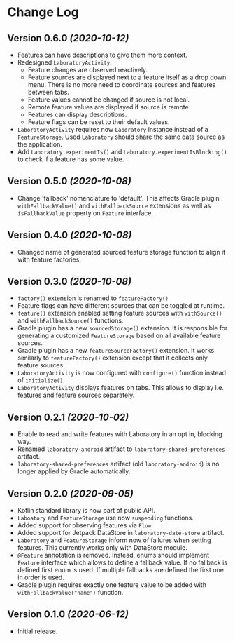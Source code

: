 Change Log
==========

Version 0.6.0 *(2020-10-12)*
----------------------------

* Features can have descriptions to give them more context.
* Redesigned `LaboratoryActivity`.
    * Feature changes are observed reactively.
    * Feature sources are displayed next to a feature itself as a drop down menu. There is no more need to coordinate sources and features between tabs.
    * Feature values cannot be changed if source is not local.
    * Remote feature values are displayed if source is remote.
    * Features can display descriptions.
    * Feature flags can be reset to their default values.
* `LaboratoryActivity` requires now `Laboratory` instance instead of a `FeatureStorage`. Used `Laboratory` should share the same data source as the application.
* Add `Laboratory.experimentIs()` and `Laboratory.experimentIsBlocking()` to check if a feature has some value.


Version 0.5.0 *(2020-10-08)*
----------------------------

* Change 'fallback' nomenclature to 'default'. This affects Gradle plugin `withFallbackValue()` and `withFallbackSource` extensions as well as `isFallbackValue` property on `Feature` interface.

Version 0.4.0 *(2020-10-08)*
----------------------------

* Changed name of generated sourced feature storage function to align it with feature factories.

Version 0.3.0 *(2020-10-08)*
----------------------------

* `factory()` extension is renamed to `featureFactory()`
* Feature flags can have different sources that can be toggled at runtime.
* `feature()` extension enabled setting feature sources with `withSource()` and `withFallbackSource()` functions.
* Gradle plugin has a new `sourcedStorage()` extension. It is responsible for generating a customized `FeatureStorage` based on all available feature sources.
* Gradle plugin has a new `featureSourceFactory()` extension. It works similarly to `featureFactory()` extension except that it collects only feature sources.
* `LaboratoryActivity` is now configured with `configure()` function instead of `initialize()`.
* `LaboratoryActivity` displays features on tabs. This allows to display i.e. features and feature sources separately.

Version 0.2.1 *(2020-10-02)*
----------------------------

* Enable to read and write features with Laboratory in an opt in, blocking way.
* Renamed `laboratory-android` artifact to `laboratory-shared-preferences` artifact.
* `laboratory-shared-preferences` artifact (old `laboratory-android`) is no longer applied by Gradle automatically.

Version 0.2.0 *(2020-09-05)*
----------------------------

* Kotlin standard library is now part of public API.
* `Laboatory` and `FeatureStorage` use now `suspending` functions.
* Added support for observing features via `Flow`.
* Added support for Jetpack DataStore in `laboratory-date-store` artifact.
* `Laboratory` and `FeatureStorage` inform now of failures when setting features. This currently works only with DataStore module.
* `@Feature` annotation is removed. Instead, enums should implement `Feature` interface which allows to define a fallback value. If no fallback is defined first enum is used. If multiple fallbacks are defined the first one in order is used.
* Gradle plugin requires exactly one feature value to be added with `withFallbackValue("name")` function.

Version 0.1.0 *(2020-06-12)*
----------------------------

* Initial release.
